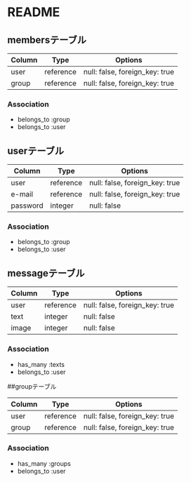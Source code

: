# README

## membersテーブル

|Column|Type|Options|
|------|----|-------|
|user|reference|null: false, foreign_key: true|
|group|reference|null: false, foreign_key: true|

### Association
- belongs_to :group
- belongs_to :user

## userテーブル

|Column|Type|Options|
|------|----|-------|
|user|reference|null: false, foreign_key: true|
|e-mail|reference|null: false, foreign_key: true|
|password|integer|null: false|

### Association
- belongs_to :group
- belongs_to :user


## messageテーブル

|Column|Type|Options|
|------|----|-------|
|user|reference|null: false, foreign_key: true|
|text|integer|null: false|
|image|integer|null: false|

### Association
- has_many :texts
- belongs_to :user

##groupテーブル

|Column|Type|Options|
|------|----|-------|
|user|reference|null: false, foreign_key: true|
|group|reference|null: false, foreign_key: true|

### Association
- has_many :groups
- belongs_to :user
